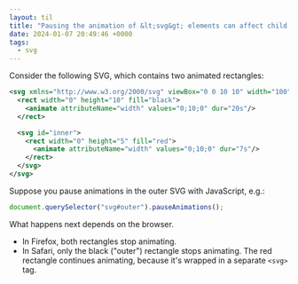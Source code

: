 ```yaml
---
layout: til
title: "Pausing the animation of &lt;svg&gt; elements can affect child &lt;svg&gt; elements differently in different browsers"
date: 2024-01-07 20:49:46 +0000
tags:
  - svg
---
```

Consider the following SVG, which contains two animated rectangles:

```xml
<svg xmlns="http://www.w3.org/2000/svg" viewBox="0 0 10 10" width="100" id="outer">
  <rect width="0" height="10" fill="black">
    <animate attributeName="width" values="0;10;0" dur="20s"/>
  </rect>

  <svg id="inner">
    <rect width="0" height="5" fill="red">
      <animate attributeName="width" values="0;10;0" dur="7s"/>
    </rect>
  </svg>
</svg>
```

Suppose you pause animations in the outer SVG with JavaScript, e.g.:

```javascript
document.querySelector("svg#outer").pauseAnimations();
```

What happens next depends on the browser.

*   In Firefox, both rectangles stop animating.
*   In Safari, only the black ("outer") rectangle stops animating.
    The red rectangle continues animating, because it's wrapped in a separate `<svg>` tag.
